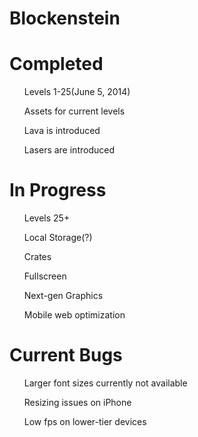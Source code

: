 Blockenstein
======================

Completed
======================

<ul>Levels 1-25(June 5, 2014)</ul>
<ul>Assets for current levels</ul>
<ul>Lava is introduced</ul>
<ul>Lasers are introduced</ul>

In Progress
======================

<ul>Levels 25+</ul>
<ul>Local Storage(?)</ul>
<ul>Crates</ul>
<ul>Fullscreen</ul>
<ul>Next-gen Graphics</ul>
<ul>Mobile web optimization</ul>

Current Bugs
======================

<ul>Larger font sizes currently not available</ul>
<ul>Resizing issues on iPhone</ul>
<ul>Low fps on lower-tier devices</ul>
